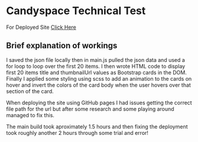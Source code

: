 # Candyspace Technical Test

For Deployed Site [Click Here](https://theopmw.github.io/candyspace/)

## Brief explanation of workings

I saved the json file locally then in main.js pulled the json data and used a for loop to loop over the first 20 items. I then wrote HTML code to display first 20 items title and thumbnailUrl values as Bootstrap cards in the DOM. Finally I applied some styling using scss to add an animation to the cards on hover and invert the colors of the card body when the user hovers over that section of the card.

When deploying the site using GitHub pages I had issues getting the correct file path for the url but after some research and some playing around managed to fix this.

The main build took aproximately 1.5 hours and then fixing the deployment took roughly another 2 hours through some trial and error!
